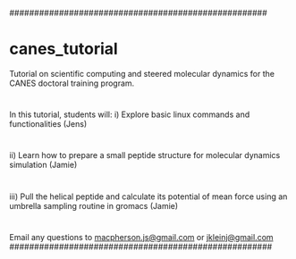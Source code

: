 ####################################################
# canes_tutorial
Tutorial on scientific computing and steered molecular dynamics for the CANES doctoral training program.
#
In this tutorial, students will:
 i)   Explore basic linux commands and functionalities (Jens)
#
 ii)  Learn how to prepare a small peptide structure for molecular dynamics simulation (Jamie)
# 
iii) Pull the helical peptide and calculate its potential of mean force using an umbrella sampling routine in gromacs (Jamie)
#
#
Email any questions to macpherson.js@gmail.com or jkleinj@gmail.com
#####################################################

